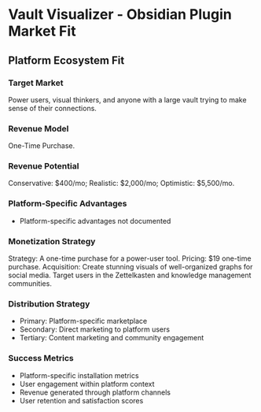 # Vault Visualizer - Obsidian Plugin Market Fit

## Platform Ecosystem Fit

### Target Market
Power users, visual thinkers, and anyone with a large vault trying to make sense of their connections.

### Revenue Model
One-Time Purchase.

### Revenue Potential
Conservative: $400/mo; Realistic: $2,000/mo; Optimistic: $5,500/mo.

### Platform-Specific Advantages
- Platform-specific advantages not documented

### Monetization Strategy
Strategy: A one-time purchase for a power-user tool. Pricing: $19 one-time purchase. Acquisition: Create stunning visuals of well-organized graphs for social media. Target users in the Zettelkasten and knowledge management communities.

### Distribution Strategy
- Primary: Platform-specific marketplace
- Secondary: Direct marketing to platform users
- Tertiary: Content marketing and community engagement

### Success Metrics
- Platform-specific installation metrics
- User engagement within platform context
- Revenue generated through platform channels
- User retention and satisfaction scores
